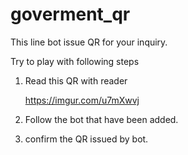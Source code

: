 # goverment_qr

This line bot issue QR for your inquiry.

Try to play with following steps

1. Read this QR with reader

      https://imgur.com/u7mXwvj

2. Follow the bot that have been added.
3. confirm the QR issued by bot.
